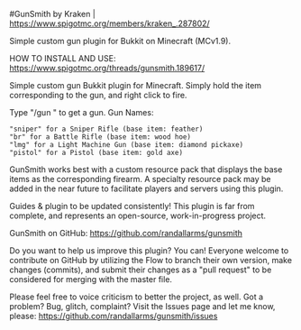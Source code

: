 #GunSmith
by Kraken | https://www.spigotmc.org/members/kraken_.287802/

Simple custom gun plugin for Bukkit on Minecraft (MCv1.9).

HOW TO INSTALL AND USE: https://www.spigotmc.org/threads/gunsmith.189617/

Simple custom gun Bukkit plugin for Minecraft. Simply hold the item corresponding to the gun, and right click to fire.

Type "/gun <gunName>" to get a gun. Gun Names:

    "sniper" for a Sniper Rifle (base item: feather)
    "br" for a Battle Rifle (base item: wood hoe)
    "lmg" for a Light Machine Gun (base item: diamond pickaxe)
    "pistol" for a Pistol (base item: gold axe)

GunSmith works best with a custom resource pack that displays the base items as the corresponding firearm. A specialty resource pack may be added in the near future to facilitate players and servers using this plugin.

Guides & plugin to be updated consistently! This plugin is far from complete, and represents an open-source, work-in-progress project.

GunSmith on GitHub: https://github.com/randallarms/gunsmith

Do you want to help us improve this plugin? You can! Everyone welcome to contribute on GitHub by utilizing the Flow to branch their own version, make changes (commits), and submit their changes as a "pull request" to be considered for merging with the master file.

Please feel free to voice criticism to better the project, as well. Got a problem? Bug, glitch, complaint? Visit the Issues page and let me know, please: https://github.com/randallarms/gunsmith/issues